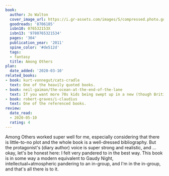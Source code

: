 ```yaml
---
book:
  author: Jo Walton
  cover_image_url: https://i.gr-assets.com/images/S/compressed.photo.goodreads.com/books/1317792367l/8706185._SX98_.jpg
  goodreads: '8706185'
  isbn10: 076532153X
  isbn13: '9780765321534'
  pages: '304'
  publication_year: '2011'
  spine_color: '#de512d'
  tags:
  - fantasy
  title: Among Others
plan:
  date_added: '2020-03-10'
related_books:
- book: kurt-vonnegut/cats-cradle
  text: One of the heavily quoted books.
- book: neil-gaiman/the-ocean-at-the-end-of-the-lane
  text: If you want more 70s kids being swept up in a new (though British) magical world.
- book: robert-graves/i-claudius
  text: One of the referenced books.
review:
  date_read:
  - 2020-05-10
  rating: 4
---
```


Among Others worked super well for me, especially considering that there is little-to-no plot and the whole book is a well-dressed bibliography. But the protagonist's (diary author) voice is super strong and realistic, and … okay, let's be honest here: I felt very pandered to in the best way. This book is in some way a modern equivalent to Gaudy Night, intellectual+atmospheric pandering to an in-group, and I'm in the in-group, and that's all there is to it.
